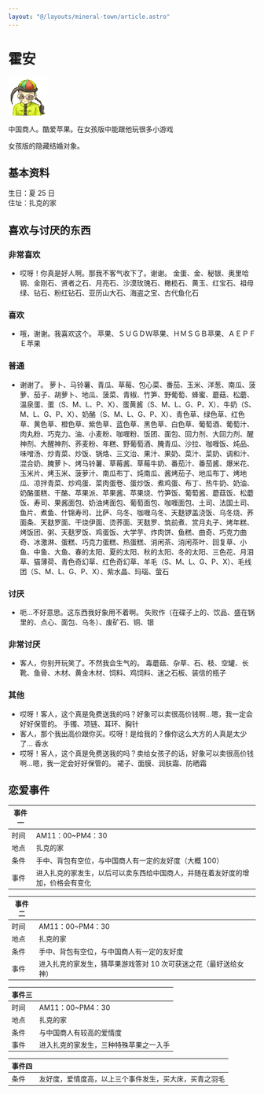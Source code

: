 ```yaml
---
layout: "@/layouts/mineral-town/article.astro"
---
```


# 霍安

![霍安](_霍安.png)

中国商人。酷爱苹果。在女孩版中能跟他玩很多小游戏

女孩版的隐藏结婚对象。

## 基本资料

生日：夏 25 日  
住址：扎克的家

## 喜欢与讨厌的东西

### 非常喜欢

- 哎呀！你真是好人啊。那我不客气收下了。谢谢。 金蛋、金、秘银、奥里哈钢、金刚石、贤者之石、月亮石、沙漠玫瑰石、橄榄石、黄玉、红宝石、祖母绿、钻石、粉红钻石、亚历山大石、海盗之宝、古代鱼化石

### 喜欢

- 哦，谢谢。我喜欢这个。 苹果、ＳＵＧＤＷ苹果、ＨＭＳＧＢ苹果、ＡＥＰＦＥ苹果

### 普通

- 谢谢了。
  萝卜、马铃薯、青瓜、草莓、包心菜、番茄、玉米、洋葱、南瓜、菠萝、茄子、胡萝卜、地瓜、菠菜、青椒、竹笋、野葡萄、蜂蜜、蘑菇、松蘑、温泉蛋、蛋（S、M、L、P、X）、蛋黄酱（S、M、L、G、P、X）、牛奶（S、M、L、G、P、X）、奶酪（S、M、L、G、P、X）、青色草、绿色草、红色草、黄色草、橙色草、紫色草、蓝色草、黑色草、白色草、葡萄酒、葡萄汁、肉丸粉、巧克力、油、小麦粉、咖喱粉、饭团、面包、回力剂、大回力剂、醒神剂、大醒神剂、荞麦粉、年糕、野葡萄酒、腌青瓜、沙拉、咖喱饭、炖品、味噌汤、炒青菜、炒饭、锅烙、三文治、果汁、果奶、菜汁、菜奶、调和汁、混合奶、腌萝卜、烤马铃薯、草莓酱、草莓牛奶、番茄汁、番茄酱、爆米花、玉米片、烤玉米、菠萝汁、南瓜布丁、炖南瓜、酱烤茄子、地瓜布丁、烤地瓜、凉拌青菜、炒鸡蛋、菜肉蛋卷、蛋炒饭、煮鸡蛋、布丁、热牛奶、奶油、奶酪蛋糕、干酪、苹果派、苹果酱、苹果烧、竹笋饭、葡萄酱、蘑菇饭、松蘑饭、寿司、果酱面包、奶油烤面包、葡萄面包、咖喱面包、土司、法国土司、鱼片、煮鱼、什锦寿司、比萨、乌冬、咖喱乌冬、天麸锣盖浇饭、乌冬烧、荞面条、天麸罗面、干烧伊面、烫荞面、天麸罗、筑前煮、赏月丸子、烤年糕、烤饭团、粥、天麸罗饭、鸡蛋饭、大学芋、炸肉饼、鱼糕、曲奇、巧克力曲奇、冰激淋、蛋糕、巧克力蛋糕、热蛋糕、消闲茶、消闲茶叶、回复草、小鱼、中鱼、大鱼、春的太阳、夏的太阳、秋的太阳、冬的太阳、三色花、月泪草、猫薄荷、青色奇幻草、红色奇幻草、羊毛（S、M、L、G、P、X）、毛线团（S、M、L、G、P、X）、紫水晶、玛瑙、萤石

### 讨厌

- 呃…不好意思。这东西我好象用不着啊。 失败作（在碟子上的、饮品、盛在锅里的、点心、面包、乌冬）、废矿石、铜、银

### 非常讨厌

- 客人，你别开玩笑了。不然我会生气的。 毒蘑菇、杂草、石、枝、空罐、长靴、鱼骨、木材、黄金木材、饲料、鸡饲料、迷之石板、装信的瓶子

### 其他

- 哎呀！客人，这个真是免费送我的吗？好象可以卖很高价钱啊…嗯，我一定会好好保管的。 手镯、项链、耳环、胸针
- 客人，那个我出高价跟你买。哎呀！是给我的？像你这么大方的人真是太少了… 香水
- 哎呀！客人，这个真是免费送我的吗？卖给女孩子的话，好象可以卖很高价钱啊…嗯，我一定会好好保管的。 裙子、面膜、润肤霜、防晒霜

## 恋爱事件

| 事件一 |                                                                                |
| ------ | ------------------------------------------------------------------------------ |
| 时间   | AM11：00~PM4：30                                                               |
| 地点   | 扎克的家                                                                       |
| 条件   | 手中、背包有空位，与中国商人有一定的友好度（大概 100）                         |
| 事件   | 进入扎克的家发生，以后可以卖东西给中国商人，并随在着友好度的增加，价格会有变化 |

| 事件二 |                                                                  |
| ------ | ---------------------------------------------------------------- |
| 时间   | AM11：00~PM4：30                                                 |
| 地点   | 扎克的家                                                         |
| 条件   | 手中、背包有空位，与中国商人有一定的友好度                       |
| 事件   | 进入扎克的家发生，猜苹果游戏答对 10 次可获迷之花（最好送给女神） |

| 事件三 |                                        |
| ------ | -------------------------------------- |
| 时间   | AM11：00~PM4：30                       |
| 地点   | 扎克的家                               |
| 条件   | 与中国商人有较高的爱情度               |
| 事件   | 进入扎克的家发生，三种特殊苹果之一入手 |

| 事件四 |                                                        |
| ------ | ------------------------------------------------------ |
| 条件   | 友好度，爱情度高，以上三个事件发生，买大床，买青之羽毛 |
